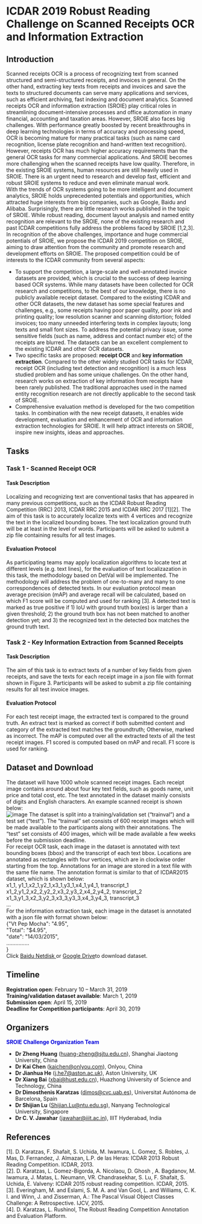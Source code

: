 # ICDAR 2019 Robust Reading Challenge on Scanned Receipts OCR and Information Extraction
## Introduction
Scanned receipts OCR is a process of recognizing text from scanned structured and semi-structured receipts, and invoices in general. On the other hand, extracting key texts from receipts and invoices and save the texts to structured documents can serve many applications and services, such as efficient archiving, fast indexing and document analytics. Scanned receipts OCR and information extraction (SROIE) play critical roles in streamlining document-intensive processes and office automation in many financial, accounting and taxation areas. However, SROIE also faces big challenges. With performance greatly boosted by recent breakthroughs in deep learning technologies in terms of accuracy and processing speed, OCR is becoming mature for many practical tasks (such as name card recognition, license plate recognition and hand-written text recognition). However, receipts OCR has much higher accuracy requirements than the general OCR tasks for many commercial applications. And SROIE becomes more challenging when the scanned receipts have low quality. Therefore, in the existing SROIE systems, human resources are still heavily used in SROIE. There is an urgent need to research and develop fast, efficient and robust SROIE systems to reduce and even eliminate manual work.<br />
With the trends of OCR systems going to be more intelligent and document analytics, SROIE holds unprecedented potentials and opportunities, which attracted huge interests from big companies, such as Google, Baidu and Alibaba. Surprisingly, there are little research works published in the topic of SROIE. While robust reading, document layout analysis and named entity recognition are relevant to the SROIE, none of the existing research and past ICDAR competitions fully address the problems faced by SROIE [1,2,3].<br />
In recognition of the above challenges, importance and huge commercial potentials of SROIE, we propose the ICDAR 2019 competition on SROIE, aiming to draw attention from the community and promote research and development efforts on SROIE. The proposed competition could be of interests to the ICDAR community from several aspects:
* To support the competition, a large-scale and well-annotated invoice datasets are provided, which is crucial to the success of deep learning based OCR systems. While many datasets have been collected for OCR research and competitions, to the best of our knowledge, there is no publicly available receipt dataset. Compared to the existing ICDAR and other OCR datasets, the new dataset has some special features and challenges, e.g., some receipts having poor paper quality, poor ink and printing quality; low resolution scanner and scanning distortion; folded invoices; too many unneeded interfering texts in complex layouts; long texts and small font sizes. To address the potential privacy issue, some sensitive fields (such as name, address and contact number etc) of the receipts are blurred. The datasets can be an excellent complement to the existing ICDAR and other OCR datasets.
* Two specific tasks are proposed: **receipt OCR** and **key information extraction**. Compared to the other widely studied OCR tasks for ICDAR, receipt OCR (including text detection and recognition) is a much less studied problem and has some unique challenges. On the other hand, research works on extraction of key information from receipts have been rarely published. The traditional approaches used in the named entity recognition research are not directly applicable to the second task of SROIE.
* Comprehensive evaluation method is developed for the two competition tasks. In combination with the new receipt datasets, it enables wide development, evaluation and enhancement of OCR and information extraction technologies for SROIE. It will help attract interests on SROIE, inspire new insights, ideas and approaches.
## Tasks
### Task 1 - Scanned Receipt OCR
#### Task Description
Localizing and recognizing text are conventional tasks that has appeared in many previous competitions, such as the ICDAR Robust Reading Competition (RRC) 2013, ICDAR RRC 2015 and ICDAR RRC 2017 [1][2]. The aim of this task is to accurately localize texts with 4 vertices and recognize the text in the localized bounding boxes. The text localization ground truth will be at least in the level of words. Participants will be asked to submit a zip file containing results for all test images.
#### Evaluation Protocol
As participating teams may apply localization algorithms to locate text at different levels (e.g. text lines), for the evaluation of text localizazation in this task, the methodology based on DetVal will be implemented. The methodology will address the problem of one-to-many and many to one correspondences of detected texts. In our evaluation protocol mean average precision (mAP) and average recall will be calculated, based on which F1 score will be computed and used for ranking [3]. A detected text is marked as true positive if 1) IoU with ground truth box(es) is larger than a given threshold; 2) the ground truth box has not been matched to another detection yet; and 3) the recognized text in the detected box matches the ground truth text.
### Task 2 - Key Information Extraction from Scanned Receipts
#### Task Description
The aim of this task is to extract texts of a number of key fields from given receipts, and save the texts for each receipt image in a json file with format shown in Figure 3. Participants will be asked to submit a zip file containing results for all test invoice images.
#### Evaluation Protocol
For each test receipt image, the extracted text is compared to the ground truth. An extract text is marked as correct if both submitted content and category of the extracted text matches the groundtruth; Otherwise, marked as incorrect. The mAP is computed over all the extracted texts of all the test receipt images. F1 scored is computed based on mAP and recall. F1 score is used for ranking.
## Dataset and Download
The dataset will have 1000 whole scanned receipt images. Each receipt image contains around about four key text fields, such as goods name, unit price and total cost, etc. The text annotated in the dataset mainly consists of digits and English characters. An example scanned receipt is shown below:<br />
![image](https://github.com/SYZNKJ2019/SORIE2019/blob/master/sample21.png)
The dataset is split into a training/validation set (“trainval”) and a test set (“test”). The “trainval” set consists of 600 receipt images which will be made available to the participants along with their annotations. The “test” set consists of 400 images, which will be made available a few weeks before the submission deadline.<br />
For receipt OCR task, each image in the dataset is annotated with text bounding boxes (bbox) and the transcript of each text bbox. Locations are annotated as rectangles with four vertices, which are in clockwise order starting from the top. Annotations for an image are stored in a text file with the same file name. The annotation format is similar to that of ICDAR2015 dataset, which is shown below:<br />
x1_1, y1_1,x2_1,y2_1,x3_1,y3_1,x4_1,y4_1, transcript_1<br />
x1_2,y1_2,x2_2,y2_2,x3_2,y3_2,x4_2,y4_2, transcript_2<br />
x1_3,y1_3,x2_3,y2_3,x3_3,y3_3,x4_3,y4_3, transcript_3<br />
…<br />
For the information extraction task, each image in the dataset is annotated with a json file with format shown below:<br />
{"Vt Pep Mocha": "4.95",<br />
"Total": "$4.95",<br />
"date": "14/03/2015",<br />
   ……………<br />
}<br />
Click [Baidu Netdisk ](http://rrc.cvc.uab.es/?ch=13&com=downloads) or [Google Drive](http://rrc.cvc.uab.es/?ch=13&com=downloads)to download dataset.
## Timeline
**Registration open**: February 10 – March 31, 2019<br />
**Training/validation dataset available**: March 1, 2019<br />
**Submission open**: April 15, 2019<br />
**Deadline for Competition participants**: April 30, 2019<br />
## Organizers
<font color="#0000dd">**SROIE Challenge Organization Team**</font><br />
* **Dr Zheng Huang** (huang-zheng@sjtu.edu.cn), Shanghai Jiaotong University, China<br />
* **Dr Kai Chen** (kaichen@onlyou.com), Onlyou, China<br />
* **Dr Jianhua He** (j.he7@aston.ac.uk), Aston University, UK<br />
* **Dr Xiang Bai** (xbai@hust.edu.cn), Huazhong University of Science and Technology, China<br />
* **Dr Dimosthenis Karatzas** (dimos@cvc.uab.es), Universitat Autónoma de Barcelona, Spain<br />
* **Dr Shijian Lu** (Shijian.Lu@ntu.edu.sg), Nanyang Technological University, Singapore<br />
* **Dr C. V. Jawahar** (jawahar@iiit.ac.in), IIIT Hyderabad, India<br />
## References
[1]. D. Karatzas, F. Shafait, S. Uchida, M. Iwamura, L. Gomez, S. Robles, J. Mas, D. Fernandez, J. Almazan, L.P. de las Heras: ICDAR 2013 Robust Reading Competition. ICDAR, 2013.<br />
[2]. D. Karatzas, L. Gomez-Bigorda, A. Nicolaou, D. Ghosh , A. Bagdanov, M. Iwamura, J. Matas, L. Neumann, VR. Chandrasekhar, S. Lu, F. Shafait, S. Uchida, E. Valveny: ICDAR 2015 robust reading competition. ICDAR, 2015.<br />
[3]. Everingham, M. and Eslami, S. M. A. and Van Gool, L. and Williams, C. K. I. and Winn, J. and Zisserman, A.: The Pascal Visual Object Classes Challenge: A Retrospective. IJCV, 2015.<br />
[4]. D. Karatzas, L. Rushinol, The Robust Reading Competition Annotation and Evaluation Platform.
